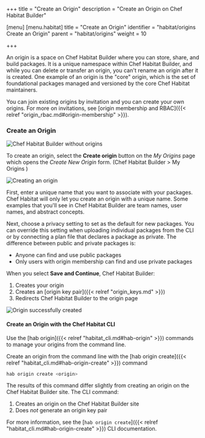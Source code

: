 +++
title = "Create an Origin"
description = "Create an Origin on Chef Habitat Builder"

[menu]
  [menu.habitat]
    title = "Create an Origin"
    identifier = "habitat/origins Create an Origin"
    parent = "habitat/origins"
    weight = 10

+++

An origin is a space on Chef Habitat Builder where you can store, share, and build packages. It is a unique namespace within Chef Habitat Builder, and while you can delete or transfer an origin, you can't rename an origin after it is created. One example of an origin is the "core" origin, which is the set of foundational packages managed and versioned by the core Chef Habitat maintainers.

You can join existing origins by invitation and you can create your own origins.
For more on invitations, see [origin membership and RBAC]({{< relref "origin_rbac.md#origin-membership" >}}).

### Create an Origin

![Chef Habitat Builder without origins](/images/habitat/create-origin.png)

To create an origin, select the **Create origin** button on the _My Origins_ page which opens the _Create New Origin_ form. (Chef Habitat Builder > My Origins )

![Creating an origin](/images/habitat/create-origin-form.png)

First, enter a unique name that you want to associate with your packages.  Chef Habitat will only let you create an origin with a unique name. Some examples that you'll see in Chef Habitat Builder are team names, user names, and abstract concepts.

Next, choose a privacy setting to set as the default for new packages. You can override this setting when uploading individual packages from the CLI or by connecting a plan file that declares a package as private. The difference between public and private packages is:

- Anyone can find and use public packages
- Only users with origin membership can find and use private packages

When you select **Save and Continue**, Chef Habitat Builder:

1. Creates your origin
1. Creates an [origin key pair]({{< relref "origin_keys.md" >}})
1. Redirects Chef Habitat Builder to the origin page

![Origin successfully created](/images/habitat/create-origin-done.png)

#### Create an Origin with the Chef Habitat CLI

Use the [hab origin]({{< relref "habitat_cli.md#hab-origin" >}}) commands to manage your origins from the command line.

Create an origin from the command line with the [hab origin create]({{< relref "habitat_cli.md#hab-origin-create" >}}) command

```bash
hab origin create <origin>
```

The results of this command differ slightly from creating an origin on the Chef Habitat Builder site. The CLI command:

1. Creates an origin on the Chef Habitat Builder site
1. Does _not_ generate an origin key pair

For more information, see the [`hab origin create`]({{< relref "habitat_cli.md#hab-origin-create" >}}) CLI documentation.

